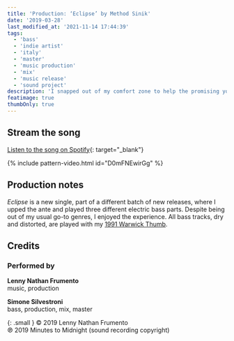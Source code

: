 ```yaml
---
title: 'Production: ‘Eclipse’ by Method Sinik'
date: '2019-03-28'
last_modified_at: '2021-11-14 17:44:39'
tags:
  - 'bass'
  - 'indie artist'
  - 'italy'
  - 'master'
  - 'music production'
  - 'mix'
  - 'music release'
  - 'sound project'
description: 'I snapped out of my comfort zone to help the promising young artist Method Sinik with the production of his recent EP.'
featimage: true
thumbOnly: true
---
```

## Stream the song

[Listen to the song on Spotify](https://open.spotify.com/track/3Ydz49mYSfJ122pCf9PQrd?si=772cd61e061f47cd){: target="_blank"}

{% include pattern-video.html id="D0mFNEwirGg" %}

## Production notes

_Eclipse_ is a new single, part of a different batch of new releases, where I upped the ante and played three different electric bass parts. Despite being out of my usual go-to genres, I enjoyed the experience. All bass tracks, dry and distorted, are played with my [1991 Warwick Thumb](/uses/).

## Credits

### Performed by

**Lenny Nathan Frumento**\
music, production

**Simone Silvestroni**\
bass, production, mix, master

{: .small }
&copy; 2019 Lenny Nathan Frumento\
℗ 2019 Minutes to Midnight (sound recording copyright)